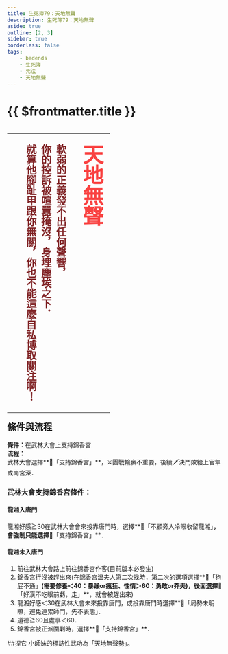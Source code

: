 ```yaml
---
title: 生死簿79：天地無聲
description: 生死簿79：天地無聲
aside: true
outline: [2, 3]
sidebar: true
borderless: false
tags:
    - badends
    - 生死簿
    - 死法
    - 天地無聲
---
```


# {{ $frontmatter.title }}

<table align=left>
    <tr>
        <td style="height:650px">
          <span style="writing-mode: tb-rl; webkit-writing-mode: vertical-rl; writing-mode: vertical-rl;">
            <font size="7" color="#f94241"><strong>天地無聲</strong></font>
            <br>
            <br>
            <font size="5" color="#822729">
            <strong>
            軟弱的正義發不出任何聲響，<br>
            你的控訴被喧囂掩沒，身埋塵埃之下．<br>
            就算他腳趾甲跟你無關，你也不能這麼自私博取關注啊！<br>
            <br>
            </strong>
            </font>
          </span>
        </td>
    </tr>
</table>

## 條件與流程

<b>條件：</b>在武林大會上支持錦香宮<br>
<b>流程：</b><br>
武林大會選擇**📖「支持錦香宮」**，⚔️團戰輸贏不重要，後續🗡️決鬥敗給上官隼或南宮深．

### 武林大會支持錦香宮條件：

#### 龍湘入唐門
<Girl8Icon :size="`small`">龍湘</Girl8Icon>好感≧30在武林大會會來投靠唐門時，選擇**📖「不顧旁人冷眼收留龍湘」**，會強制只能選擇**📖「支持錦香宮」**．

#### 龍湘未入唐門

1. 前往武林大會路上前往錦香宮作客(目前版本必發生)
2. 錦香宮行沒被趕出來(在錦香宮溫夫人第二次找時，第二次的選項選擇**📖「狗屁不通」**(需要修養＜40：暴躁or瘋狂、性情＞60：勇敢or莽夫)，後面選擇**📖「好漢不吃眼前虧，走」**，就會被趕出來)
3. <Girl8Icon :size="`small`">龍湘</Girl8Icon>好感＜30在武林大會未來投靠唐門，或投靠唐門時選擇**📖「局勢未明瞭，避免連累師門，先不表態」．
4. 道德≧60且處事＜60．
5. 錦香宮被正派圍剿時，選擇**📖「支持錦香宮」**．

##捏它
<Girl0Icon>小師妹</Girl0Icon>的標誌性武功為「天地無聲勢」。

